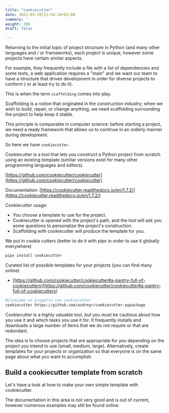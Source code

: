 ```yaml
---
title: "cookiecutter"
date: 2021-03-28T23:54:10+02:00
summary: ''
weight: 300
draft: false

---
```


<!-- Hotjar Tracking Code for https://pythonbiellagroup.it -->
<script>
    (function(h,o,t,j,a,r){
        h.hj=h.hj||function(){(h.hj.q=h.hj.q||[]).push(arguments)};
        h._hjSettings={hjid:2847436,hjsv:6};
        a=o.getElementsByTagName('head')[0];
        r=o.createElement('script');r.async=1;
        r.src=t+h._hjSettings.hjid+j+h._hjSettings.hjsv;
        a.appendChild(r);
    })(window,document,'https://static.hotjar.com/c/hotjar-','.js?sv=');
</script>

Returning to the initial topic of project structure in Python (and many other languages and / or frameworks), each project is unique, however some projects have certain similar aspects.

For example, they frequently include a file with a list of dependencies and some tests, a web application requires a "main" and we want our team to have a structure that drives development in order for diverse projects to conform ( or at least try to do it).

This is when the term `scaffolding` comes into play.

Scaffolding is a notion that originated in the construction industry; when we wish to build, repair, or change anything, we need scaffolding surrounding the project to help keep it stable.

This principle is comparable in computer science: before starting a project, we need a ready framework that allows us to continue in an orderly manner during development.

So here we have `cookiecutter`.

Cookiecutter is a tool that lets you construct a Python project from scratch using an existing template (similar versions exist for many other programming languages and editors).

[https://github.com/cookiecutter/cookiecutter](https://github.com/cookiecutter/cookiecutter)

Documentation: [https://cookiecutter.readthedocs.io/en/1.7.2/](https://cookiecutter.readthedocs.io/en/1.7.2/)

Cookiecutter usage:

- You choose a template to use for the project. 
- Cookiecutter is opened with the project's path, and the tool will ask you some questions to personalize the project's construction.
- Scaffolding with cookiecutter will produce the template for you.

We put in cookie cutters (better to do it with pipx in order to use it globally everywhere)

```bash
pipx install cookiecutter
```
Curated list of possible templates for your projects (you can find many online)

- [https://github.com/cookiecutter/cookiecutter#a-pantry-full-of-cookiecutters](https://github.com/cookiecutter/cookiecutter#a-pantry-full-of-cookiecutters)

```bash
#Cloniamo un progetto con cookiecutter
cookiecutter https://github.com/audreyr/cookiecutter-pypackage
```

Cookiecutter is a highly valuable tool, but you must be cautious about how you use it and which tasks you use it for. It frequently installs and downloads a large number of items that we do not require or that are redundant.

The idea is to choose projects that are appropriate for you depending on the project you intend to use (small, medium, large). Alternatively, create templates for your projects or organization so that everyone is on the same page about what you want to accomplish.

## Build a cookiecutter template from scratch

Let's have a look at how to make your own simple template with cookiecutter.

The documentation in this area is not very good and is out of current, however numerous examples may still be found online.